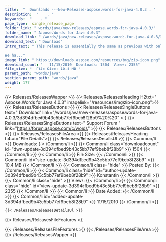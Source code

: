 ```yaml
---
title:  "  Downloads ---New-Releases-aspose.words-for-java-4.0.3 . " 
description:  "    . " 
keywords:  "    . " 
page_type:  single_release_page
folder_link: " words/java/new-releases/aspose.words-for-java-4.0.3/"
folder_name: " Aspose.Words for Java 4.0.3"
download_link: " /words/java/new-releases/aspose.words-for-java-4.0.3/3d394dfbed9b43c5bb77ef9beb8f28b9"
download_text: " Download"
Intro_text: " This release is essentially the same as previous with only two changes:

We ha..."
image_link: " https://downloads.aspose.com/resources/img/zip-icon.png"
download_count: "   11/15/2010  Downloads: 1504  Views: 2355"
file_size: "  File Size: 10.4 MB "
parent_path: "words/java"
section_parent_path: "words/java"
weight: 177 
---
```


{{< Releases/ReleasesWapper >}}
  {{< Releases/ReleasesHeading H2txt=" Aspose.Words for Java 4.0.3" imagelink="/resources/img/zip-icon.png">}}
  {{< Releases/ReleasesButtons >}}
    {{< Releases/ReleasesSingleButtons text=" Download" link="/words/java/new-releases/aspose.words-for-java-4.0.3/3d394dfbed9b43c5bb77ef9beb8f28b9%20%20" >}}
    {{< Releases/ReleasesSingleButtons text=" Support Forum " link="https://forum.aspose.com/c/words" >}}
  {{< Releases/ReleasesButtons >}}
  {{< Releases/ReleasesFileArea >}}
    {{< Releases/ReleasesHeading h4txt="File Details">}}
    {{< Releases/ReleasesDetailsUl >}}
            {{< Common/li  >}} Downloads: {{< /Common/li >}} 
      {{< Common/li class="downloadcount" id="dwn-update-3d394dfbed9b43c5bb77ef9beb8f28b9" >}} 1504 {{< /Common/li >}} 
      {{< Common/li  >}} File Size: {{< /Common/li >}} 
      {{< Common/li id="size-update-3d394dfbed9b43c5bb77ef9beb8f28b9" >}} 10.4 MB {{< /Common/li >}} 
      {{< Common/li  class="hide" >}} Posted By: {{< /Common/li >}} 
      {{< Common/li class="hide" id="author-update-3d394dfbed9b43c5bb77ef9beb8f28b9" >}} Konstantin {{< /Common/li >}} 
      {{< Common/li class="hide"  >}} Views: {{< /Common/li >}} 
      {{< Common/li class="hide" id="view-update-3d394dfbed9b43c5bb77ef9beb8f28b9" >}} 2355 {{< /Common/li >}} 
      {{< Common/li  >}} Date Added: {{< /Common/li >}} 
      {{< Common/li id="added-update-3d394dfbed9b43c5bb77ef9beb8f28b9" >}} 11/15/2010 {{< /Common/li >}} 

    {{< /Releases/ReleasesDetailsUl >}}

  {{< Releases/ReleasesFileFeatures >}}
      
  {{< /Releases/ReleasesFileFeatures >}}
 {{< /Releases/ReleasesFileArea >}}
{{< /Releases/ReleasesWapper >}}


